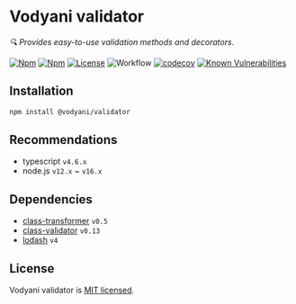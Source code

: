 # Vodyani validator

*🔍 Provides easy-to-use validation methods and decorators.*

[![Npm](https://img.shields.io/npm/v/@vodyani/validator)](https://www.npmjs.com/package/@vodyani/validator)
[![Npm](https://img.shields.io/npm/dm/@vodyani/validator)](https://www.npmjs.com/package/@vodyani/validator)
[![License](https://img.shields.io/github/license/vodyani/validator)](LICENSE)
![Workflow](https://github.com/vodyani/validator/actions/workflows/release.yml/badge.svg)
[![codecov](https://codecov.io/gh/vodyani/validator/branch/main/graph/badge.svg?token=YHBHSZH5PB)](https://codecov.io/gh/vodyani/validator)
[![Known Vulnerabilities](https://snyk.io/test/github/vodyani/validator/badge.svg?targetFile=package.json)](https://snyk.io/test/github/vodyani/validator?targetFile=package.json)

## Installation

```sh
npm install @vodyani/validator
```

## Recommendations

- typescript `v4.6.x`
- node.js `v12.x` ~ `v16.x`

## Dependencies

- [class-transformer](https://github.com/typestack/class-transformer) `v0.5`
- [class-validator](https://github.com/typestack/class-validator) `v0.13`
- [lodash](https://github.com/lodash/lodash) `v4`

## License

Vodyani validator is [MIT licensed](LICENSE).
